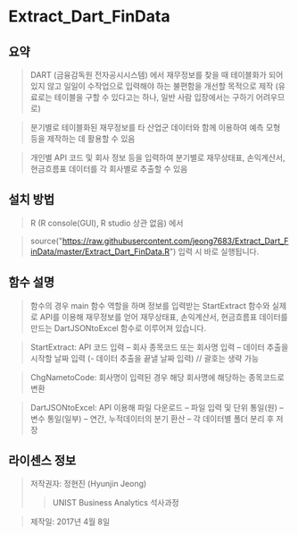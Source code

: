 # Extract_Dart_FinData


## 요약

> DART (금융감독원 전자공시시스템) 에서 재무정보를 찾을 때 테이블화가 되어 있지 않고 일일이 수작업으로 입력해야 하는 불편함을 개선할 목적으로 제작 (유료로는 테이블을 구할 수 있다고는 하나, 일반 사람 입장에서는 구하기 어려우므로)

> 분기별로 테이블화된 재무정보를 타 산업군 데이터와 함께 이용하여 예측 모형 등을 제작하는 데 활용할 수 있음

> 개인별 API 코드
및 회사 정보 등을 입력하여 분기별로 재무상태표, 손익계산서, 현금흐름표
데이터를 각 회사별로 추출할 수 있음


## 설치 방법

> R (R console(GUI), R studio 상관 없음) 에서

> source("https://raw.githubusercontent.com/jeong7683/Extract_Dart_FinData/master/Extract_Dart_FinData.R") 입력 시 바로 실행됩니다.


## 함수 설명

> 함수의 경우 main 함수 역할을 하며 정보를 입력받는 StartExtract 함수와 실제로 API를 이용해 재무정보를 얻어 재무상태표, 손익계산서, 현금흐름표 데이터를 만드는 DartJSONtoExcel 함수로 이루어져 있습니다.

> StartExtract: API 코드 입력 – 회사 종목코드 또는 회사명 입력 – 데이터 추출을 시작할 날짜 입력 (- 데이터 추출을 끝낼 날짜 입력) // 괄호는 생략 가능

> ChgNametoCode: 회사명이 입력된 경우 해당 회사명에 해당하는 종목코드로 변환

> DartJSONtoExcel: API 이용해 파일 다운로드 – 파일 입력 및 단위 통일(원) – 변수 통일(일부) – 연간, 누적데이터의 분기 환산 – 각 데이터별 폴더 분리 후 저장


## 라이센스 정보


> 저작권자: 정현진 (Hyunjin Jeong)
>> UNIST Business Analytics 석사과정

> 제작일: 2017년 4월 8일


